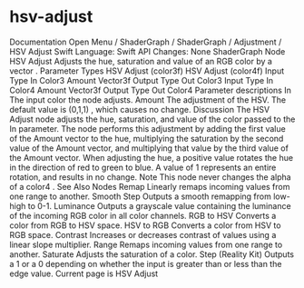 # hsv-adjust
 Documentation 
 Open Menu 
/
 ShaderGraph 
/
ShaderGraph
/
 Adjustment 
/
 HSV Adjust 
Swift
Language: 
Swift
 API Changes: 
None
ShaderGraph Node
HSV Adjust
Adjusts the hue, saturation and value of an RGB color by a vector .
Parameter Types
 HSV Adjust (color3f) 
 HSV Adjust (color4f) 
Input
Type
In
Color3
Amount
Vector3f
Output
Type
Out
Color3
Input
Type
In
Color4
Amount
Vector3f
Output
Type
Out
Color4
Parameter descriptions
In
The input color the node adjusts.
Amount
The adjustment of the HSV. The default value is 
(0,1,1)
, which causes no change.
Discussion
The HSV Adjust node adjusts the hue, saturation, and value of the color passed to the 
In
 parameter. The node performs this adjustment by adding the first value of the 
Amount
 vector to the hue, multiplying the saturation by the second value of the 
Amount
 vector, and multiplying that value by the third value of the 
Amount
 vector. When adjusting the hue, a positive value rotates the hue in the direction of red to green to blue. A value of 1 represents an entire rotation, and results in no change.
Note
This node never changes the alpha of a 
color4
.
See Also
Nodes
Remap
Linearly remaps incoming values from one range to another.
Smooth Step
Outputs a smooth remapping from low-high to 0-1.
Luminance
Outputs a grayscale value containing the luminance of the incoming RGB color in all color channels.
RGB to HSV
Converts a color from RGB to HSV space.
HSV to RGB
Converts a color from HSV to RGB space.
Contrast
Increases or decreases contrast of values using a linear slope multiplier.
Range
Remaps incoming values from one range to another.
Saturate
Adjusts the saturation of a color.
Step (Reality
Kit)
Outputs a 1 or a 0 depending on whether the input is greater than or less than the edge value.
 Current page is HSV Adjust 